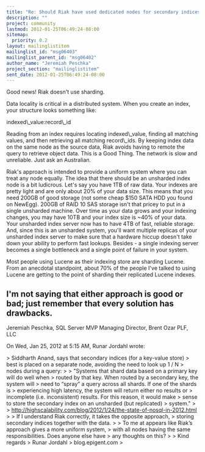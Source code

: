 ```yaml
---
title: "Re: Should Riak have used dedicated nodes for secondary indices?"
description: ""
project: community
lastmod: 2012-01-25T06:49:24-08:00
sitemap:
  priority: 0.2
layout: mailinglistitem
mailinglist_id: "msg06403"
mailinglist_parent_id: "msg06402"
author_name: "Jeremiah Peschka"
project_section: "mailinglistitem"
sent_date: 2012-01-25T06:49:24-08:00
---
```



Good news! Riak doesn't use sharding.

Data locality is critical in a distributed system. When you create an
index, your structure looks something like:

indexed\\_value:record\\_id

Reading from an index requires locating indexed\\_value, finding all matching
values, and then retrieving all matching record\\_ids. By keeping index data
on the same node as the source data, Riak avoids having to remote the query
to retrieve object data. This is a Good Thing. The network is slow and
unreliable. Just ask an Australian.

Riak's approach is intended to provide a uniform system where you can treat
any node equally. The idea that there should be an unsharded index node is
a bit ludicrous. Let's say you have 1TB of raw data. Your indexes are
pretty light and are only about 20% of your data size. This means that you
need 200GB of good storage (not some cheap $150 SATA HDD you found on
NewEgg). 200GB of RAID 10 SAS storage isn't that pricey to put in a single
unsharded machine. Over time as your data grows and your indexing changes,
you may have 10TB and your index size is ~40% of your data. Your unsharded
index server now has to have 4TB of fast, reliable storage. And, since this
is an unsharded system, you'll want multiple replicas of your unsharded
index server to make sure that a hardware hiccup doesn't take down your
ability to perform fast lookups. Besides - a single indexing server becomes
a single bottleneck and a single point of failure in your system.

Most people using Lucene as their indexing store are sharding Lucene. From
an anecdotal standpoint, about 70% of the people I've talked to using
Lucene are getting to the point of sharding their replicated Lucene indexes.

I'm not saying that either approach is good or bad; just remember that
every solution has drawbacks.
---
Jeremiah Peschka, SQL Server MVP
Managing Director, Brent Ozar PLF, LLC


On Wed, Jan 25, 2012 at 5:15 AM, Runar Jordahl wrote:

&gt; Siddharth Anand, says that secondary indices (for a key-value store)
&gt; best is placed on a separate node, avoiding the need to look up 1 / N
&gt; nodes during a query:
&gt;
&gt; "Systems that shard data based on a primary key will do well when
&gt; routed by that key. When routed by a secondary key, the system will
&gt; need to “spray” a query across all shards. If one of the shards is
&gt; experiencing high latency, the system will return either no results or
&gt; incomplete (i.e. inconsistent) results. For this reason, it would make
&gt; sense to store the secondary index on an unsharded (but replicated)
&gt; system."
&gt;
&gt; http://highscalability.com/blog/2012/1/24/the-state-of-nosql-in-2012.html
&gt;
&gt; If I understand Riak correctly, it takes the opposite approach,
&gt; storing secondary indices together with the data.
&gt;
&gt; To me at appears like Riak’s approach gives a more uniform system,
&gt; with all nodes having the same responsibilities. Does anyone else have
&gt; any thoughts on this?
&gt;
&gt; Kind regards
&gt; Runar Jordahl
&gt; blog.epigent.com
&gt;

